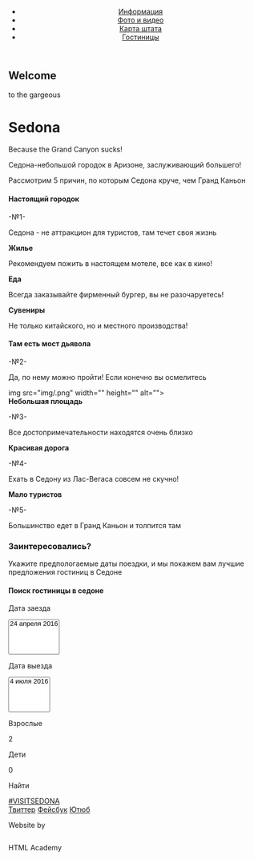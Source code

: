 <!DOCTYPE html>
<html lang="ru">
  <head>
    <meta charset="utf-8">
    <title>SEDONA</title>
  </head>
  <body>
    <header class="main-header">
      <div class="container">
      <nav class="main-navigation">
        <ul>
        <li>
          <a href="#">Информация</a>
        </li>
        <li>
            <a href="#">Фото и видео</a>
        </li>
        <li>
            <a href="#">Карта штата</a>
        </li>
        <li>
            <a href="#">Гостиницы</a>
        </ul>
      </nav>
      </div>
    </header>
      <main class="container">
        <div class="content">
        <h2>Welcome</h2>
          <p>to the gargeous</p>
        <h1>Sedona</h1>
          <p>Because the Grand Canyon sucks!</p>
        </div>
        <div class="container">
          <p>Седона-небольшой городок в Аризоне, заслуживающий большего!</p>
          <p>Рассмотрим 5 причин, по которым Cедона круче, чем Гранд Каньон</p>
        </div>
      <article>
       <h4>Настоящий городок</h4>
          <p>-№1-</p>
          <p>Седона - не аттракцион для туристов, там течет своя жизнь</p>
          <img src="img/.png" width="" height="" alt="">
      </article>
      <section class="features">
        <div class="features-item">
          <b class="features-name">Жилье</b>
          <p>Рекомендуем пожить в настоящем мотеле, все как в кино!</p>
        </div>
        <div class="features-item">
          <b class="features-name">Еда</b>
          <p>Всегда заказывайте фирменный бургер, вы не разочаруетесь!</p>
        </div>
        <div class="features-item">
          <b class="features-name">Сувениры</b>
          <p>Не только китайского, но и местного производства!</p>
          </div>
        </section>  
        <article>
        <h4>Там есть мост дьявола</h4>
          <p>-№2-</p>
          <p>Да, по нему можно пройти! Если конечно вы осмелитесь</p>
          img src="img/.png" width="" height="" alt="">
      </article>
      <section class="vantage">
        <div class="vantage-item">
          <b class="vantage-name">Небольшая площадь</b>
          <p>-№3-</p>
          <p>Все достопримечательности находятся очень близко</p>
        </div>
        <div class="vantage-item">
          <b class="vantage-name">Красивая дорога</b>
          <p>-№4-</p>
          <p>Ехать в Седону из Лас-Вегаса совсем не скучно!</p>
        </div>
        <div class="vantage-item">
          <b class="vantage-name">Мало туристов</b>
          <p>-№5-</p>
          <p>Большинство едет в Гранд Каньон и толпится там</p>
        </div>
      </section>  
        <div>
        <h3>Заинтересовались?</h3>
          <p>Укажите предпологаемые даты поездки, и мы покажем вам лучшие предложения гостиниц в Седоне<p>
        </div>
        <div>
        <h4>Поиск гостиницы в седоне</h4>
          <form action="https://echo.htmlacademy.ru" method="post">
        <div class="occupation">
          <p>Дата заезда</p>
          <select name="days" multiple size="">
          <option>24 апреля 2016</option>
        </div>
        <div class="departure">
          <p>Дата выезда</p>
          <select name="days" multiple size="">
          <option>4 июля 2016</option>
        </div>
        <div class="abulf">
          <p>Взрослые</p>
          <p>2</p>
        </div>
        <div class="children">
          <p>Дети</p>
          <p>0</p>
          </div>
          <a class="btn href="#">Найти</a>
        </div>
      </main>
      <footer class="main-footer">
        <div class="container">
          <section class="footer-contacts">
          <a href="#">#VISITSEDONA</a>
          </section>
          <section class="footer-social">
          <a class="social-btn social-btn-t" href="#">Твиттер</a>
          <a class="social-btn social-btn-fb" href="#">Фейсбук</a>
          <a class="social-btn social-btn-you" href="#">Ютюб</a>
          </section>
          <section class="footer-copyright">
          <p>Website by</p>
          <img src="img/HTML Academy.png" width="" height="" alt="">
          <p>HTML Academy</p>
          </section>
        </div>
      </footer>
  </body>
</html>

